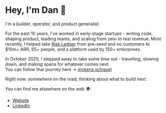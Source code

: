 # Hey, I'm Dan 👋

I'm a builder, operator, and product generalist.

For the past 10 years, I've worked in early-stage startups - writing code, shaping product, leading teams, and scaling from zero to real revenue. Most recently, I helped take [Risk Ledger](https://riskledger.com) from pre-seed and no customers to $10m+ ARR, 65+ people, and a platform used by 150+ enterprises.

In October 2025, I stepped away to take some time out - travelling, slowing down, and making space for whatever comes next.  
You can follow that journey here → [mckenz.io/travel](https://mckenz.io/travel)

Right now: somewhere on the road, thinking about what to build next.

You can find me elsewhere on the web 🌍:

- [Website](https://mckenz.io)
- [LinkedIn](https://www.linkedin.com/in/mckenziedan/)
